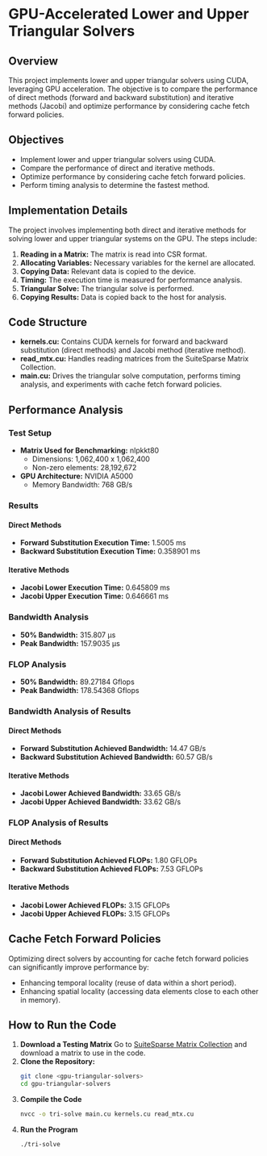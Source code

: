 # GPU-Accelerated Lower and Upper Triangular Solvers

## Overview
This project implements lower and upper triangular solvers using CUDA, leveraging GPU acceleration. The objective is to compare the performance of direct methods (forward and backward substitution) and iterative methods (Jacobi) and optimize performance by considering cache fetch forward policies.

## Objectives
- Implement lower and upper triangular solvers using CUDA.
- Compare the performance of direct and iterative methods.
- Optimize performance by considering cache fetch forward policies.
- Perform timing analysis to determine the fastest method.

## Implementation Details
The project involves implementing both direct and iterative methods for solving lower and upper triangular systems on the GPU. The steps include:
1. **Reading in a Matrix:** The matrix is read into CSR format.
2. **Allocating Variables:** Necessary variables for the kernel are allocated.
3. **Copying Data:** Relevant data is copied to the device.
4. **Timing:** The execution time is measured for performance analysis.
5. **Triangular Solve:** The triangular solve is performed.
6. **Copying Results:** Data is copied back to the host for analysis.

## Code Structure
- **kernels.cu:** Contains CUDA kernels for forward and backward substitution (direct methods) and Jacobi method (iterative method).
- **read_mtx.cu:** Handles reading matrices from the SuiteSparse Matrix Collection.
- **main.cu:** Drives the triangular solve computation, performs timing analysis, and experiments with cache fetch forward policies.

## Performance Analysis
### Test Setup
- **Matrix Used for Benchmarking:** nlpkkt80
  - Dimensions: 1,062,400 x 1,062,400
  - Non-zero elements: 28,192,672
- **GPU Architecture:** NVIDIA A5000
  - Memory Bandwidth: 768 GB/s

### Results
#### Direct Methods
- **Forward Substitution Execution Time:** 1.5005 ms
- **Backward Substitution Execution Time:** 0.358901 ms

#### Iterative Methods
- **Jacobi Lower Execution Time:** 0.645809 ms
- **Jacobi Upper Execution Time:** 0.646661 ms

### Bandwidth Analysis
- **50% Bandwidth:** 315.807 µs
- **Peak Bandwidth:** 157.9035 µs

### FLOP Analysis
- **50% Bandwidth:** 89.27184 Gflops
- **Peak Bandwidth:** 178.54368 Gflops

### Bandwidth Analysis of Results
#### Direct Methods
- **Forward Substitution Achieved Bandwidth:** 14.47 GB/s
- **Backward Substitution Achieved Bandwidth:** 60.57 GB/s

#### Iterative Methods
- **Jacobi Lower Achieved Bandwidth:** 33.65 GB/s
- **Jacobi Upper Achieved Bandwidth:** 33.62 GB/s

### FLOP Analysis of Results
#### Direct Methods
- **Forward Substitution Achieved FLOPs:** 1.80 GFLOPs
- **Backward Substitution Achieved FLOPs:** 7.53 GFLOPs

#### Iterative Methods
- **Jacobi Lower Achieved FLOPs:** 3.15 GFLOPs
- **Jacobi Upper Achieved FLOPs:** 3.15 GFLOPs

## Cache Fetch Forward Policies
Optimizing direct solvers by accounting for cache fetch forward policies can significantly improve performance by:
- Enhancing temporal locality (reuse of data within a short period).
- Enhancing spatial locality (accessing data elements close to each other in memory).

## How to Run the Code
1. **Download a Testing Matrix**
   Go to [SuiteSparse Matrix Collection](https://sparse.tamu.edu/) and download a matrix to use in the code.
2. **Clone the Repository:**
   ```bash
   git clone <gpu-triangular-solvers>
   cd gpu-triangular-solvers
   ```
3. **Compile the Code**
   ```bash
   nvcc -o tri-solve main.cu kernels.cu read_mtx.cu
   ```
4. **Run the Program**
   ```bash
   ./tri-solve
   ```